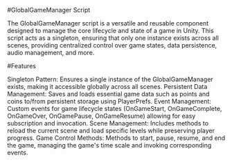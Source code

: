 #GlobalGameManager Script

The GlobalGameManager script is a versatile and reusable component designed to manage the core lifecycle and state of a game in Unity. This script acts as a singleton, ensuring that only one instance exists across all scenes, providing centralized control over game states, data persistence, audio management, and more.

#Features

Singleton Pattern: Ensures a single instance of the GlobalGameManager exists, making it accessible globally across all scenes.
Persistent Data Management: Saves and loads essential game data such as points and coins to/from persistent storage using PlayerPrefs.
Event Management: Custom events for game lifecycle states (OnGameStart, OnGameComplete, OnGameOver, OnGamePause, OnGameResume) allowing for easy subscription and invocation.
Scene Management: Includes methods to reload the current scene and load specific levels while preserving player progress.
Game Control Methods: Methods to start, pause, resume, and end the game, managing the game's time scale and invoking corresponding events.
